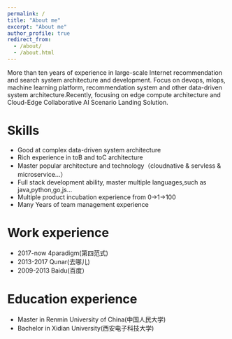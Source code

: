 ```yaml
---
permalink: /
title: "About me"
excerpt: "About me"
author_profile: true
redirect_from: 
  - /about/
  - /about.html
---
```


More than ten years of experience in large-scale Internet recommendation and search system architecture and development. Focus on devops, mlops, machine learning platform, recommendation system and other data-driven system architecture.Recently, focusing on edge compute architecture and Cloud-Edge Collaborative AI Scenario Landing Solution.

Skills
======
* Good at complex data-driven system architecture
* Rich experience in toB and toC architecture
* Master popular architecture and technology（cloudnative & servless & microservice...）
* Full stack development ability, master multiple languages,such as java,python,go,js...
* Multiple product incubation experience from 0->1->100
* Many Years of team management experience


Work experience
======
* 2017-now 4paradigm(第四范式)
* 2013-2017 Qunar(去哪儿)
* 2009-2013 Baidu(百度）

Education experience
======
* Master in Renmin University of China(中国人民大学)
* Bachelor in Xidian University(西安电子科技大学)


